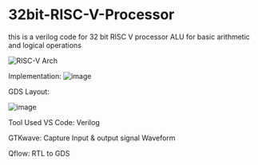 # 32bit-RISC-V-Processor
this is a verilog code for 32 bit RISC V processor  ALU for basic arithmetic and logical operations

![RISC-V Arch](https://github.com/NethmiJayasinghe/32bit-RISC-V-Processor/assets/68787477/5f9697d8-fa29-480d-9bd5-22c8b975fa7b)


Implementation:
![image](https://github.com/NethmiJayasinghe/32bit-RISC-V-Processor/assets/143545523/78bd9f6a-cafb-49a6-b896-dc61665d81a8)


GDS Layout:

![image](https://github.com/NethmiJayasinghe/32bit-RISC-V-Processor/assets/143545523/506054ef-146f-478e-83a0-fb5475d3e636)




Tool Used
VS Code: Verilog

GTKwave: Capture Input & output signal Waveform

Qflow: RTL to GDS

